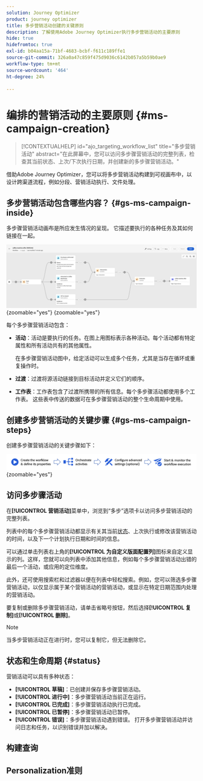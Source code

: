 ```yaml
---
solution: Journey Optimizer
product: journey optimizer
title: 多步营销活动创建的关键原则
description: 了解使用Adobe Journey Optimizer执行多步营销活动的主要原则
hide: true
hidefromtoc: true
exl-id: b04aa15a-71bf-4683-bcbf-f611c189ffe1
source-git-commit: 326a0a47c859f475d9036c6142b057a5b59b0ae9
workflow-type: tm+mt
source-wordcount: '464'
ht-degree: 24%

---
```


# 编排的营销活动的主要原则 {#ms-campaign-creation}

>[!CONTEXTUALHELP]
>id="ajo_targeting_workflow_list"
>title="多步营销活动"
>abstract="在此屏幕中，您可以访问多步骤营销活动的完整列表，检查其当前状态、上次/下次执行日期，并创建新的多步骤营销活动。"

借助Adobe Journey Optimizer，您可以将多步营销活动构建到可视画布中，以设计跨渠道流程，例如分段、营销活动执行、文件处理。

## 多步营销活动包含哪些内容？ {#gs-ms-campaign-inside}

多步骤营销活动画布是所应发生情况的呈现。 它描述要执行的各种任务及其如何链接在一起。

![](assets/workflow-example.png){zoomable="yes"} {zoomable="yes"}

每个多步骤营销活动包含：

* **活动**：活动是要执行的任务。在图上用图标表示各种活动。每个活动都有特定属性和所有活动共有的其他属性。

  在多步骤营销活动图中，给定活动可以生成多个任务，尤其是当存在循环或重复操作时。

* **过渡**：过渡将源活动链接到目标活动并定义它们的顺序。

* **工作表**：工作表包含了过渡所携带的所有信息。每个多步骤活动都使用多个工作表。 这些表中传送的数据可在多步骤营销活动的整个生命周期中使用。

## 创建多步营销活动的关键步骤 {#gs-ms-campaign-steps}

创建多步骤营销活动的关键步骤如下：

![](assets/workflow-creation-process.png){zoomable="yes"}

## 访问多步骤活动

在&#x200B;**[!UICONTROL 营销活动]**&#x200B;菜单中，浏览到“多步”选项卡以访问多步营销活动的完整列表。

列表中的每个多步骤营销活动都显示有关其当前[状态](#status)、上次执行或修改该营销活动的时间，以及下一个计划执行日期和时间的信息。

可以通过单击列表右上角的&#x200B;**[!UICONTROL 为自定义版面配置列]**&#x200B;图标来自定义显示的列。这样，您就可以向列表中添加其他信息，例如每个多步骤营销活动出错的最后一个活动，或应用的定位维度。

此外，还可使用搜索栏和过滤器以便在列表中轻松搜索。例如，您可以筛选多步骤营销活动，以仅显示属于某个营销活动的营销活动，或显示在特定日期范围内处理的营销活动。

要复制或删除多步骤营销活动，请单击省略号按钮，然后选择&#x200B;**[!UICONTROL 复制]**&#x200B;或&#x200B;**[!UICONTROL 删除]**。

>[!NOTE]
>
>当多步营销活动正在进行时，您可以复制它，但无法删除它。

## 状态和生命周期 {#status}

营销活动可以具有多种状态：

* **[!UICONTROL 草稿]**：已创建并保存多步骤营销活动。
* **[!UICONTROL 进行中]**：多步骤营销活动当前正在运行。
* **[!UICONTROL 已完成]**：多步骤营销活动执行已完成。
* **[!UICONTROL 已暂停]**：多步骤营销活动已暂停。
* **[!UICONTROL 错误]**：多步骤营销活动遇到错误。 打开多步骤营销活动并访问日志和任务，以识别错误并加以解决。


## 构建查询

## Personalization准则
